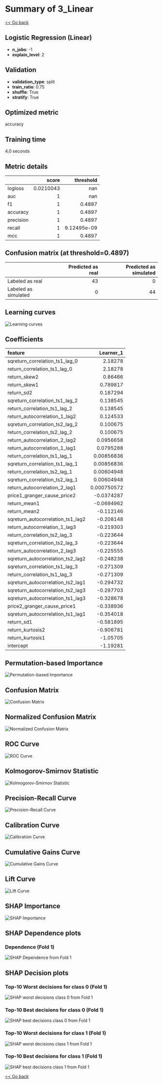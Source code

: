 # Summary of 3_Linear

[<< Go back](../README.md)


## Logistic Regression (Linear)
- **n_jobs**: -1
- **explain_level**: 2

## Validation
 - **validation_type**: split
 - **train_ratio**: 0.75
 - **shuffle**: True
 - **stratify**: True

## Optimized metric
accuracy

## Training time

4.0 seconds

## Metric details
|           |     score |     threshold |
|:----------|----------:|--------------:|
| logloss   | 0.0210043 | nan           |
| auc       | 1         | nan           |
| f1        | 1         |   0.4897      |
| accuracy  | 1         |   0.4897      |
| precision | 1         |   0.4897      |
| recall    | 1         |   9.12495e-09 |
| mcc       | 1         |   0.4897      |


## Confusion matrix (at threshold=0.4897)
|                      |   Predicted as real |   Predicted as simulated |
|:---------------------|--------------------:|-------------------------:|
| Labeled as real      |                  43 |                        0 |
| Labeled as simulated |                   0 |                       44 |

## Learning curves
![Learning curves](learning_curves.png)

## Coefficients
| feature                           |    Learner_1 |
|:----------------------------------|-------------:|
| sqreturn_correlation_ts1_lag_0    |  2.18278     |
| return_correlation_ts1_lag_0      |  2.18278     |
| return_skew2                      |  0.86466     |
| return_skew1                      |  0.789817    |
| return_sd2                        |  0.187294    |
| sqreturn_correlation_ts1_lag_2    |  0.138545    |
| return_correlation_ts1_lag_2      |  0.138545    |
| return_autocorrelation_1_lag2     |  0.124533    |
| sqreturn_correlation_ts2_lag_2    |  0.100675    |
| return_correlation_ts2_lag_2      |  0.100675    |
| return_autocorrelation_2_lag2     |  0.0956658   |
| return_autocorrelation_1_lag1     |  0.0795288   |
| return_correlation_ts1_lag_1      |  0.00856836  |
| sqreturn_correlation_ts1_lag_1    |  0.00856836  |
| return_correlation_ts2_lag_1      |  0.00604948  |
| sqreturn_correlation_ts2_lag_1    |  0.00604948  |
| return_autocorrelation_2_lag1     |  0.000750572 |
| price1_granger_cause_price2       | -0.0374287   |
| return_mean1                      | -0.0694962   |
| return_mean2                      | -0.112146    |
| sqreturn_autocorrelation_ts1_lag2 | -0.208148    |
| return_autocorrelation_1_lag3     | -0.219303    |
| return_correlation_ts2_lag_3      | -0.223644    |
| sqreturn_correlation_ts2_lag_3    | -0.223644    |
| return_autocorrelation_2_lag3     | -0.225555    |
| sqreturn_autocorrelation_ts2_lag2 | -0.248238    |
| sqreturn_correlation_ts1_lag_3    | -0.271309    |
| return_correlation_ts1_lag_3      | -0.271309    |
| sqreturn_autocorrelation_ts2_lag1 | -0.294732    |
| sqreturn_autocorrelation_ts2_lag3 | -0.297703    |
| sqreturn_autocorrelation_ts1_lag3 | -0.328678    |
| price2_granger_cause_price1       | -0.338936    |
| sqreturn_autocorrelation_ts1_lag1 | -0.354018    |
| return_sd1                        | -0.581895    |
| return_kurtosis2                  | -0.906781    |
| return_kurtosis1                  | -1.05705     |
| intercept                         | -1.19281     |


## Permutation-based Importance
![Permutation-based Importance](permutation_importance.png)
## Confusion Matrix

![Confusion Matrix](confusion_matrix.png)


## Normalized Confusion Matrix

![Normalized Confusion Matrix](confusion_matrix_normalized.png)


## ROC Curve

![ROC Curve](roc_curve.png)


## Kolmogorov-Smirnov Statistic

![Kolmogorov-Smirnov Statistic](ks_statistic.png)


## Precision-Recall Curve

![Precision-Recall Curve](precision_recall_curve.png)


## Calibration Curve

![Calibration Curve](calibration_curve_curve.png)


## Cumulative Gains Curve

![Cumulative Gains Curve](cumulative_gains_curve.png)


## Lift Curve

![Lift Curve](lift_curve.png)



## SHAP Importance
![SHAP Importance](shap_importance.png)

## SHAP Dependence plots

### Dependence (Fold 1)
![SHAP Dependence from Fold 1](learner_fold_0_shap_dependence.png)

## SHAP Decision plots

### Top-10 Worst decisions for class 0 (Fold 1)
![SHAP worst decisions class 0 from Fold 1](learner_fold_0_shap_class_0_worst_decisions.png)
### Top-10 Best decisions for class 0 (Fold 1)
![SHAP best decisions class 0 from Fold 1](learner_fold_0_shap_class_0_best_decisions.png)
### Top-10 Worst decisions for class 1 (Fold 1)
![SHAP worst decisions class 1 from Fold 1](learner_fold_0_shap_class_1_worst_decisions.png)
### Top-10 Best decisions for class 1 (Fold 1)
![SHAP best decisions class 1 from Fold 1](learner_fold_0_shap_class_1_best_decisions.png)

[<< Go back](../README.md)
